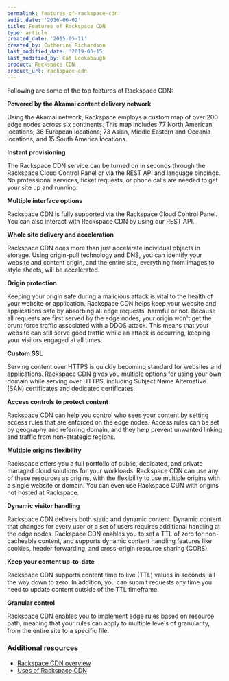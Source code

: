 ```yaml
---
permalink: features-of-rackspace-cdn
audit_date: '2016-06-02'
title: Features of Rackspace CDN
type: article
created_date: '2015-05-11'
created_by: Catherine Richardson
last_modified_date: '2019-03-15'
last_modified_by: Cat Lookabaugh
product: Rackspace CDN
product_url: rackspace-cdn
---
```


Following are some of the top features of Rackspace CDN:

**Powered by the Akamai content delivery network**

Using the Akamai network, Rackspace employs a custom map of over 200
edge nodes across six continents. This map includes 77 North American
locations; 36 European locations; 73 Asian, Middle Eastern and Oceania
locations; and 15 South America locations.

**Instant provisioning**

The Rackspace CDN service can be turned on in seconds through the
Rackspace Cloud Control Panel or via the REST API and language bindings.
No professional services, ticket requests, or phone calls are needed to
get your site up and running.

**Multiple interface options**

Rackspace CDN is fully supported via the Rackspace Cloud Control Panel.
You can also interact with Rackspace CDN by using our REST API.

**Whole site delivery and acceleration**

Rackspace CDN does more than just accelerate individual objects in
storage. Using origin-pull technology and DNS, you can identify your
website and content origin, and the entire site, everything from images
to style sheets, will be accelerated.

**Origin protection**

Keeping your origin safe during a malicious attack is vital to the
health of your website or application. Rackspace CDN helps keep your
website and applications safe by absorbing all edge requests, harmful or
not. Because all requests are first served by the edge nodes, your
origin won't get the brunt force traffic associated with a DDOS attack.
This means that your website can still serve good traffic while an
attack is occurring, keeping your visitors engaged at all times.

**Custom SSL**

Serving content over HTTPS is quickly becoming standard for websites and
applications. Rackspace CDN gives you multiple options for using your
own domain while serving over HTTPS, including Subject Name Alternative
(SAN) certificates and dedicated certificates.

**Access controls to protect content**

Rackspace CDN can help you control who sees your content by setting
access rules that are enforced on the edge nodes. Access rules can be
set by geography and referring domain, and they help prevent unwanted
linking and traffic from non-strategic regions.

**Multiple origins flexibility**

Rackspace offers you a full portfolio of public, dedicated, and private
managed cloud solutions for your workloads. Rackspace CDN can use any of
these resources as origins, with the flexibility to use multiple origins
with a single website or domain. You can even use Rackspace CDN with
origins not hosted at Rackspace.

**Dynamic visitor handling**

Rackspace CDN delivers both static and dynamic content. Dynamic content
that changes for every user or a set of users requires additional
handling at the edge nodes. Rackspace CDN enables you to set a TTL of
zero for non-cacheable content, and supports dynamic content handling
features like cookies, header forwarding, and cross-origin resource
sharing (CORS).

**Keep your content up-to-date**

Rackspace CDN supports content time to live (TTL) values in seconds, all
the way down to zero. In addition, you can submit requests any time you
need to update content outside of the TTL timeframe.

**Granular control**

Rackspace CDN enables you to implement edge rules based on resource
path, meaning that your rules can apply to multiple levels of
granularity, from the entire site to a specific file.

### Additional resources

- [Rackspace CDN overview](https://docs-ospc.rackspace.com/support/how-to/rackspace-cdn/rackspace-cdn-overview)
- [Uses of Rackspace CDN](https://docs-ospc.rackspace.com/support/how-to/rackspace-cdn/uses-of-rackspace-cdn)
